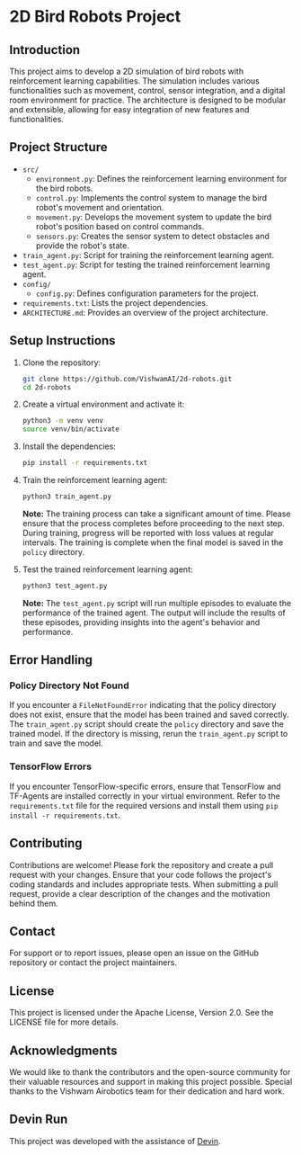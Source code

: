 # 2D Bird Robots Project

## Introduction
This project aims to develop a 2D simulation of bird robots with reinforcement learning capabilities. The simulation includes various functionalities such as movement, control, sensor integration, and a digital room environment for practice. The architecture is designed to be modular and extensible, allowing for easy integration of new features and functionalities.

## Project Structure
- `src/`
  - `environment.py`: Defines the reinforcement learning environment for the bird robots.
  - `control.py`: Implements the control system to manage the bird robot's movement and orientation.
  - `movement.py`: Develops the movement system to update the bird robot's position based on control commands.
  - `sensors.py`: Creates the sensor system to detect obstacles and provide the robot's state.
- `train_agent.py`: Script for training the reinforcement learning agent.
- `test_agent.py`: Script for testing the trained reinforcement learning agent.
- `config/`
  - `config.py`: Defines configuration parameters for the project.
- `requirements.txt`: Lists the project dependencies.
- `ARCHITECTURE.md`: Provides an overview of the project architecture.

## Setup Instructions
1. Clone the repository:
   ```bash
   git clone https://github.com/VishwamAI/2d-robots.git
   cd 2d-robots
   ```

2. Create a virtual environment and activate it:
   ```bash
   python3 -m venv venv
   source venv/bin/activate
   ```

3. Install the dependencies:
   ```bash
   pip install -r requirements.txt
   ```

4. Train the reinforcement learning agent:
   ```bash
   python3 train_agent.py
   ```
   **Note:** The training process can take a significant amount of time. Please ensure that the process completes before proceeding to the next step. During training, progress will be reported with loss values at regular intervals. The training is complete when the final model is saved in the `policy` directory.

5. Test the trained reinforcement learning agent:
   ```bash
   python3 test_agent.py
   ```
   **Note:** The `test_agent.py` script will run multiple episodes to evaluate the performance of the trained agent. The output will include the results of these episodes, providing insights into the agent's behavior and performance.

## Error Handling
### Policy Directory Not Found
If you encounter a `FileNotFoundError` indicating that the policy directory does not exist, ensure that the model has been trained and saved correctly. The `train_agent.py` script should create the `policy` directory and save the trained model. If the directory is missing, rerun the `train_agent.py` script to train and save the model.

### TensorFlow Errors
If you encounter TensorFlow-specific errors, ensure that TensorFlow and TF-Agents are installed correctly in your virtual environment. Refer to the `requirements.txt` file for the required versions and install them using `pip install -r requirements.txt`.

## Contributing
Contributions are welcome! Please fork the repository and create a pull request with your changes. Ensure that your code follows the project's coding standards and includes appropriate tests. When submitting a pull request, provide a clear description of the changes and the motivation behind them.

## Contact
For support or to report issues, please open an issue on the GitHub repository or contact the project maintainers.

## License
This project is licensed under the Apache License, Version 2.0. See the LICENSE file for more details.

## Acknowledgments
We would like to thank the contributors and the open-source community for their valuable resources and support in making this project possible. Special thanks to the Vishwam Airobotics team for their dedication and hard work.

## Devin Run
This project was developed with the assistance of [Devin](https://preview.devin.ai/devin/55c5ca45dd624ecca086fe995ce1368b).
